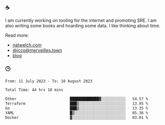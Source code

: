 ### ☕

I am currently working on tooling for the internet and promoting SRE. I am also writing some books and hoarding some data. I like thinking about time. 

Read more:

 - [natwelch.com](https://natwelch.com)
 - [@icco@merveilles.town](https://merveilles.town/@icco)
 - [blog](https://writing.natwelch.com)

### 🕒

<!--START_SECTION:waka-->

```txt
From: 11 July 2023 - To: 10 August 2023

Total Time: 44 hrs 18 mins

Other                        █████████████▓░░░░░░░░░░░   54.57 %
Terraform                    ███▒░░░░░░░░░░░░░░░░░░░░░   13.95 %
Go                           ███▒░░░░░░░░░░░░░░░░░░░░░   13.35 %
YAML                         █▒░░░░░░░░░░░░░░░░░░░░░░░   05.36 %
Docker                       ▓░░░░░░░░░░░░░░░░░░░░░░░░   03.01 %
```

<!--END_SECTION:waka-->
